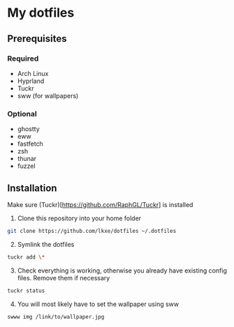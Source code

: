 # My dotfiles

## Prerequisites
### Required
- Arch Linux
- Hyprland
- Tuckr
- sww (for wallpapers)

### Optional
- ghostty
- eww
- fastfetch
- zsh
- thunar
- fuzzel

## Installation
Make sure (Tuckr)[https://github.com/RaphGL/Tuckr] is installed

1. Clone this repository into your home folder
```bash
git clone https://github.com/lkxe/dotfiles ~/.dotfiles
```
2. Symlink the dotfiles
```bash
tuckr add \*
```
3. Check everything is working, otherwise you already have existing config files. Remove them if necessary
```bash
tuckr status
```
4. You will most likely have to set the wallpaper using sww
```bash
swww img /link/to/wallpaper.jpg
```

